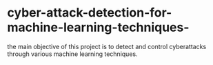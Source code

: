 # cyber-attack-detection-for-machine-learning-techniques-
the main objective of this project is to detect and control cyberattacks through various machine learning techniques.

